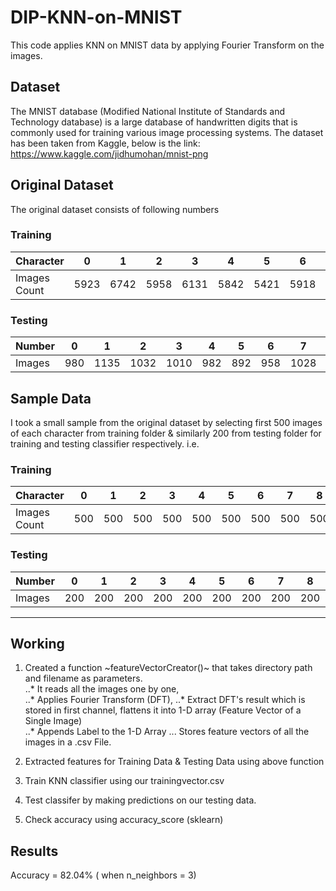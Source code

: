# DIP-KNN-on-MNIST
This code applies KNN on MNIST data by applying Fourier Transform on the images.
## Dataset
The MNIST database (Modified National Institute of Standards and Technology database) is a large database of handwritten digits that is commonly used for training various image processing systems. The dataset has been taken from Kaggle, below is the link: </br>
https://www.kaggle.com/jidhumohan/mnist-png

## Original Dataset
The original dataset consists of following numbers

### Training
Character | 0 | 1 | 2 | 3 | 4 | 5 | 6 | 7 | 8 | 9
--- | --- | --- | --- |--- |--- |--- |--- |--- |--- |---
Images Count | 5923 | 6742 | 5958 | 6131 | 5842 | 5421 | 5918 | 6265 | 5851 | 5949 

### Testing
Number | 0 | 1 | 2 | 3 | 4 | 5 | 6 | 7 | 8 | 9
--- | --- | --- | --- |--- |--- |--- |--- |--- |--- |---
Images | 980 | 1135 | 1032 | 1010 | 982 | 892 | 958 | 1028 | 974 | 1009 


## Sample Data
I took a small sample from the original dataset by selecting first 500 images of each character from training folder & similarly 200 from testing folder for training and testing classifier respectively. i.e.

### Training
Character | 0 | 1 | 2 | 3 | 4 | 5 | 6 | 7 | 8 | 9
--- | --- | --- | --- |--- |--- |--- |--- |--- |--- |---
Images Count | 500 | 500 | 500 | 500 | 500 | 500 | 500 | 500 | 500 | 500 

### Testing
Number | 0 | 1 | 2 | 3 | 4 | 5 | 6 | 7 | 8 | 9
--- | --- | --- | --- |--- |--- |--- |--- |--- |--- |---
Images | 200 | 200 | 200 | 200 | 200 | 200 | 200 | 200 | 200 | 200 

---------
## Working
1. Created a function ~featureVectorCreator()~ that takes directory path and filename as parameters.<br/>
..* It reads all the images one by one, <br/>
..* Applies Fourier Transform (DFT), 
..* Extract DFT's result which is stored in first channel, flattens it into 1-D array (Feature Vector of a Single Image) <br/>
..* Appends Label to the 1-D Array 
... Stores feature vectors of all the images in a .csv File.

2. Extracted features for Training Data & Testing Data using above function
3. Train KNN classifier using our trainingvector.csv
4. Test classifer by making predictions on our testing data.
5. Check accuracy using accuracy_score (sklearn)

## Results
Accuracy = 82.04% ( when n_neighbors = 3)
